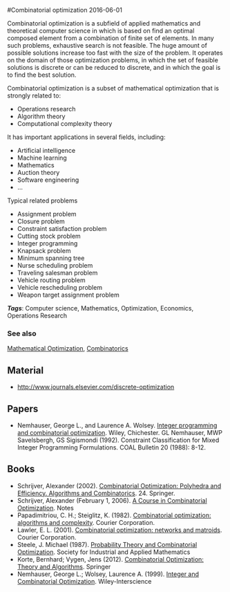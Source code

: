 
#Combinatorial optimization
2016-06-01

Combinatorial optimization is a subfield of applied mathematics and theoretical computer science in which is based on find an optimal composed element from a combination of finite set of elements. In many such problems, exhaustive search is not feasible. The huge amount of possible solutions increase too fast with the size of the problem. It operates on the domain of those optimization problems, in which the set of feasible solutions is discrete or can be reduced to discrete, and in which the goal is to find the best solution. 

Combinatorial optimization is a subset of mathematical optimization that is strongly related to:
* Operations research
* Algorithm theory
* Computational complexity theory

It has important applications in several fields, including:
* Artificial intelligence
* Machine learning
* Mathematics
* Auction theory
* Software engineering
* ...

Typical related problems
* Assignment problem
* Closure problem
* Constraint satisfaction problem
* Cutting stock problem
* Integer programming
* Knapsack problem
* Minimum spanning tree
* Nurse scheduling problem
* Traveling salesman problem
* Vehicle routing problem
* Vehicle rescheduling problem
* Weapon target assignment problem

***Tags***: Computer science, Mathematics, Optimization, Economics, Operations Research

### See also
[Mathematical Optimization](/mathematical_optimization), [Combinatorics](/combinatorics)
## Material
* http://www.journals.elsevier.com/discrete-optimization

## Papers
* Nemhauser, George L., and Laurence A. Wolsey. [Integer programming and combinatorial optimization](https://www.researchgate.net/profile/George_Nemhauser/publication/230596114_The_Scope_of_Integer_and_Combinatorial_Optimization/links/53d6964a0cf2f57be98eb884.pdf). Wiley, Chichester. GL Nemhauser, MWP Savelsbergh, GS Sigismondi (1992). Constraint Classification for Mixed Integer Programming Formulations. COAL Bulletin 20 (1988): 8-12.

## Books
* Schrijver, Alexander (2002). [Combinatorial Optimization: Polyhedra and Efficiency. Algorithms and Combinatorics](https://www.goodreads.com/book/show/1186653.Combinatorial_Optimization).  24. Springer.
* Schrijver, Alexander (February 1, 2006). [A Course in Combinatorial Optimization](http://homepages.cwi.nl/~lex/files/dict.pdf). Notes
* Papadimitriou, C. H.; Steiglitz, K. (1982). [Combinatorial optimization: algorithms and complexity](https://www.goodreads.com/book/show/138564.Combinatorial_Optimization). Courier Corporation.
* Lawler, E. L. (2001). [Combinatorial optimization: networks and matroids](https://www.goodreads.com/book/show/152453.Combinatorial_Optimization). Courier Corporation.
* Steele, J. Michael (1987). [Probability Theory and Combinatorial Optimization](https://www.goodreads.com/book/show/3620672-probability-theory-and-combinatorial-optimization). Society for Industrial and Applied Mathematics
* Korte, Bernhard; Vygen, Jens (2012). [Combinatorial Optimization: Theory and Algorithms](https://www.goodreads.com/book/show/13106740-combinatorial-optimization). Springer
* Nemhauser, George L.; Wolsey, Laurence A. (1999). [Integer and Combinatorial Optimization](https://www.goodreads.com/book/show/322034.Integer_and_Combinatorial_Optimization). Wiley-Interscience


